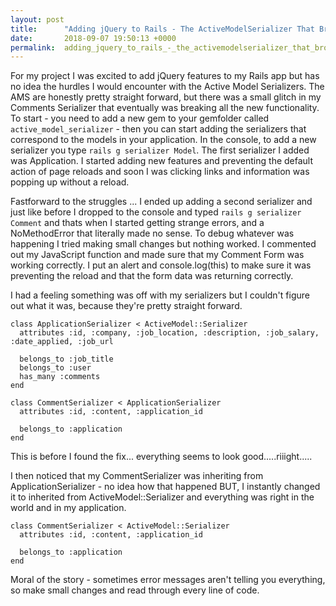 ```yaml
---
layout: post
title:      "Adding jQuery to Rails - The ActiveModelSerializer That Broke Everything..."
date:       2018-09-07 19:50:13 +0000
permalink:  adding_jquery_to_rails_-_the_activemodelserializer_that_broke_everything
---
```



For my project I was excited to add jQuery features to my Rails app but has no idea the hurdles I would encounter with the Active Model Serializers. The AMS are honestly pretty straight forward, but there was a small glitch in my Comments Serializer that eventually was breaking all the new functionality. To start - you need to add a new gem to your gemfolder called ```active_model_serializer``` - then you can start adding the serializers that correspond to the models in your application. In the console, to add a new serializer you type ```rails g serializer Model```. The first serializer I added was Application. I started adding new features and preventing the default action of page reloads and soon I was clicking links and information was popping up without a reload. 

Fastforward to the struggles ... I ended up adding a second serializer and just like before I dropped to the console and typed ```rails g serializer Comment``` and thats when I started getting strange errors, and a NoMethodError that literally made no sense. To debug whatever was happening I tried making small changes but nothing worked. I commented out my JavaScript function and made sure that my Comment Form was working correctly. I put an alert and console.log(this) to make sure it was preventing the reload and that the form data was returning correctly. 

I had a feeling something was off with my serializers but I couldn't figure out what it was, because they're pretty straight forward. 

```
class ApplicationSerializer < ActiveModel::Serializer
  attributes :id, :company, :job_location, :description, :job_salary, :date_applied, :job_url

  belongs_to :job_title
  belongs_to :user
  has_many :comments
end
```

```
class CommentSerializer < ApplicationSerializer 
  attributes :id, :content, :application_id

  belongs_to :application
end

```

This is before I found the fix... everything seems to look good.....riiight.....

I then noticed that my CommentSerializer was inheriting from ApplicationSerializer - no idea how that happened BUT, I instantly changed it to inherited from ActiveModel::Serializer and everything was right in the world and in my application. 

```
class CommentSerializer < ActiveModel::Serializer 
  attributes :id, :content, :application_id

  belongs_to :application
end
```

Moral of the story - sometimes error messages aren't telling you everything, so make small changes and read through every line of code. 
